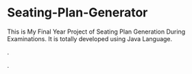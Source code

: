 # Seating-Plan-Generator

This is My Final Year Project of Seating Plan Generation During Examinations. It is totally developed using Java Language.












.













































































































































































































































































.






































